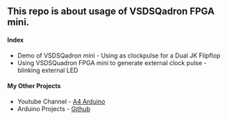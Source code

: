 ## This repo is about usage of VSDSQadron FPGA mini.
#### Index
- Demo of VSDSQadron mini - Using as clockpulse for a Dual JK Flipflop
- Using VSDSQuadron FPGA mini to generate external clock pulse - blinking external LED

#### My Other Projects
- Youtube Channel - [A4 Arduino](https://www.youtube.com/@a4arduino825)
- Arduino Projects - [Github](https://github.com/adinath1)
